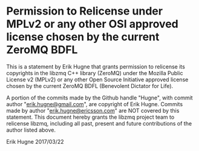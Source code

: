 # Permission to Relicense under MPLv2 or any other OSI approved license chosen by the current ZeroMQ BDFL

This is a statement by Erik Hugne
that grants permission to relicense its copyrights in the libzmq C++
library (ZeroMQ) under the Mozilla Public License v2 (MPLv2) or any other
Open Source Initiative approved license chosen by the current ZeroMQ
BDFL (Benevolent Dictator for Life).

A portion of the commits made by the Github handle "Hugne", with
commit author "erik.hugne@gmail.com", are copyright of Erik Hugne.
Commits made by author "erik.hugne@ericsson.com" are NOT covered by this
statement.
This document hereby grants the libzmq project team to relicense libzmq,
including all past, present and future contributions of the author listed above.

Erik Hugne
2017/03/22
